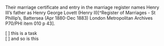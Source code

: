 Their marriage certificate and entry in the marriage register names Henry III’s father as Henry George Lovett (Henry II)[^Register of Marriages - St Phillip’s, Battersea (Apr 1880-Dec 1883) London Metropolitan Archives P70/PHI item 010 p 43].

[ ] this is a task  
[ ] and so is this
